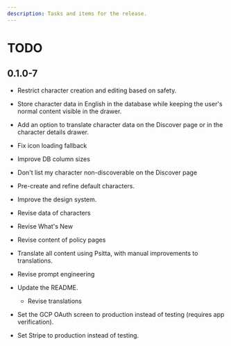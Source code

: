 ```yaml
---
description: Tasks and items for the release.
---
```


# TODO

## 0.1.0-7

- Restrict character creation and editing based on safety.
- Store character data in English in the database while keeping the user's normal content visible in the drawer.

- Add an option to translate character data on the Discover page or in the character details drawer.
- Fix icon loading fallback

- Improve DB column sizes
- Don't list my character non-discoverable on the Discover page

- Pre-create and refine default characters.
- Improve the design system.
- Revise data of characters
- Revise What's New
- Revise content of policy pages
- Translate all content using Psitta, with manual improvements to translations.
- Revise prompt engineering
- Update the README.
  - Revise translations
- Set the GCP OAuth screen to production instead of testing (requires app verification).
- Set Stripe to production instead of testing.
